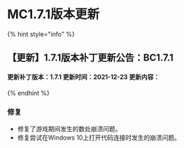 # MC1.7.1版本更新

{% hint style="info" %}
## 【更新】1.7.1版本补丁更新公告：BC1.7.1

#### &#x20; 更新补丁版本：1.7.1   更新时间：2021-12-23   更新内容：
{% endhint %}

### 修复

* 修复了游戏期间发生的数处崩溃问题。
* 修复尝试在Windows 10上打开代码连接时发生的崩溃问题。
